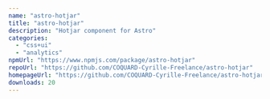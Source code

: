 ```yaml
---
name: "astro-hotjar"
title: "astro-hotjar"
description: "Hotjar component for Astro"
categories:
  - "css+ui"
  - "analytics"
npmUrl: "https://www.npmjs.com/package/astro-hotjar"
repoUrl: "https://github.com/COQUARD-Cyrille-Freelance/astro-hotjar"
homepageUrl: "https://github.com/COQUARD-Cyrille-Freelance/astro-hotjar#readme"
downloads: 20
---
```

